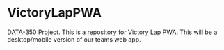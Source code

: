 # VictoryLapPWA
DATA-350 Project. This is a repository for Victory Lap PWA. This will be a desktop/mobile version of our teams web app.
